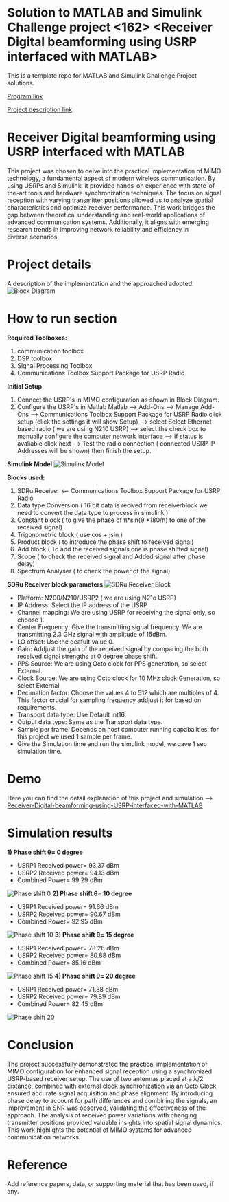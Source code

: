# Solution to MATLAB and Simulink Challenge project <162> <Receiver Digital beamforming  using USRP interfaced with MATLAB>
This is a template repo for MATLAB and Simulink Challenge Project solutions.


[Program link](https://github.com/mathworks/MATLAB-Simulink-Challenge-Project-Hub)

[Project description link](https://github.com/mathworks/MATLAB-Simulink-Challenge-Project-Hub/tree/e86687edb8cdb038e7cf15bc09f95bea313c82c1/projects/Build%20a%20wireless%20communications%20link%20with%20software%20defined%20radio)

# Receiver Digital beamforming  using USRP interfaced with MATLAB
This project was chosen to delve into the practical implementation of MIMO technology, a fundamental aspect of modern wireless communication. By using USRPs and Simulink, it provided hands-on experience with state-of-the-art tools and hardware synchronization techniques. The focus on signal reception with varying transmitter positions allowed us to analyze spatial characteristics and optimize receiver performance. This work bridges the gap between theoretical understanding and real-world applications of advanced communication systems. Additionally, it aligns with emerging research trends in improving network reliability and efficiency in diverse scenarios.

# Project details
A description of the implementation and the approached adopted.
![Block Diagram](MIMO.png "Block Diagram of MIMO configuration")

# How to run section
**Required Toolboxes:**
1) communication toolbox
2) DSP toolbox
3) Signal Processing Toolbox
4) Communications Toolbox Support Package for USRP Radio

**Initial Setup**
1) Connect the USRP's in MIMO configuration  as shown in Block Diagram.
2) Configure the USRP's in Matlab
    Matlab --> Add-Ons --> Manage Add-Ons --> Communications Toolbox Support Package for USRP Radio click setup (click the settings it will show Setup) --> select Select Ethernet based radio ( we are using N210 USRP) --> select the check box to manually configure the computer network interface --> if status is avaliable click next --> Test the radio connection ( connected USRP IP Addresses will be shown) then finish the setup.

**Simulink Model**
![Simulink Model](Simulink_Model_Block_diagram.png "Simulink Model Block diagram")

**Blocks used:**
1) SDRu Receiver  <-- Communications Toolbox Support Package for USRP Radio
2) Data type Conversion ( 16 bit data is recived from receiverblock we need to convert the data type to process in simulink )
3) Constant block ( to give the phase of π*sin(θ *180/π) to one of the received signal)
4) Trigonometric block ( use cos + jsin ) 
5) Product block ( to introduce the phase shift to received signal)
6) Add block ( To add the received signals one is phase shifted signal)
7) Scope ( to check the received signal and Added signal after phase delay)
8) Spectrum Analyser ( to check the power of the signal)

**SDRu Receiver block parameters**
![SDRu Receiver Block](SDRu_Receiver_Block.png "SDRu Receiver block parameters")

- Platform: N200/N210/USRP2 ( we are using N21o USRP)
- IP Address: Select the IP address of the USRP
- Channel mapping: We are using USRP for receiving the signal only, so choose 1.
- Center Frequency: Give the transmitting signal frequency. We are transmitting 2.3 GHz signal with amplitude of 15dBm.
- LO offset: Use the deafult value 0.
- Gain: Addjust the gain of the received signal by comparing the both received signal strengths at 0 degree phase shift.
- PPS Source: We are using Octo clock for PPS generation, so select External.
- Clock Source: We are using Octo clock for 10 MHz clock Generation, so select External.
- Decimation factor: Choose the values 4 to 512 which are multiples of 4. This factor crucial for sampling frequency addjust it for based on requirements.
- Transport data type: Use Default int16.
- Output data type: Same as the Transport data type.
- Sample per frame: Depends on host computer running capabalities, for this project we used 1 sample per frame.
- Give the Simulation time and run the simulink model, we gave 1 sec simulation time.
# Demo
Here you can find the detail explanation of this project and simulation --> [Receiver-Digital-beamforming-using-USRP-interfaced-with-MATLAB
](https://drive.google.com/file/d/1MBm7_SqjuEqHJ_ImjQLpN-ywFEBipmkL/view)
# Simulation results
**1) Phase shift θ= 0 degree**
- USRP1 Received power= 93.37 dBm
- USRP2 Received power= 94.13 dBm
- Combined Power= 99.29 dBm

![Phase shift 0](phase0.png "Phase shift θ= 0 degree")
**2) Phase shift θ= 10 degree**
- USRP1 Received power= 91.66 dBm
- USRP2 Received power= 90.67 dBm
- Combined Power= 92.95 dBm

![Phase shift 10](phase10.png "Phase shift θ= 10 degree")
**3) Phase shift θ= 15 degree**
- USRP1 Received power= 78.26 dBm
- USRP2 Received power= 80.88 dBm
- Combined Power= 85.16 dBm

![Phase shift 15](phase15.png "Phase shift θ= 15 degree")
**4) Phase shift θ= 20 degree**
- USRP1 Received power= 71.88 dBm
- USRP2 Received power= 79.89 dBm
- Combined Power= 82.45 dBm

![Phase shift 20](phase20.png "Phase shift θ= 20 degree")

# Conclusion
The project successfully demonstrated the practical implementation of MIMO configuration for enhanced signal reception using a synchronized USRP-based receiver setup. The use of two antennas placed at a λ/2 distance, combined with external clock synchronization via an Octo Clock, ensured accurate signal acquisition and phase alignment. By introducing phase delay to account for path differences and combining the signals, an improvement in SNR was observed, validating the effectiveness of the approach. The analysis of received power variations with changing transmitter positions provided valuable insights into spatial signal dynamics. This work highlights the potential of MIMO systems for advanced communication networks.
# Reference
Add reference papers, data, or supporting material that has been used, if any.
